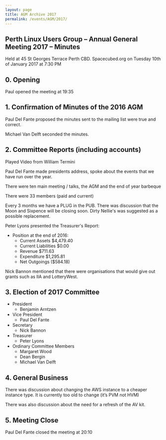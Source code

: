 ```yaml
---
layout: page
title: AGM Archive 2017
permalink: /events/AGM/2017/
---
```


## Perth Linux Users Group – Annual General Meeting 2017 – Minutes

Held at 45 St Georges Terrace Perth CBD. Spacecubed.org on Tuesday 10th of January 2017 at 7:30 PM

## 0. Opening
Paul opened the meeting at 19:35

## 1. Confirmation of Minutes of the 2016 AGM
Paul Del Fante proposed the minutes sent to the mailing list were true and correct.

Michael Van Delft seconded the minutes.

## 2. Committee Reports (including accounts)
Played Video from William Termini

Paul Del Fante made presidents address, spoke about the events that we have run over the year.

There were ten main meeting / talks, the AGM and the end of year barbeque

There were 33 members (paid and current)

Every 3 months we have a PLUG in the PUB. There was discussion that the Moon and Sixpence will be closing soon. Dirty Nellie's was suggested as a possible replacement.

Peter Lyons presented the Treasurer's Report:

* Position at the end of 2016:
  * Current Assets	$4,479.40
  * Current Liabilities	$0.00
  * Revenue 	$711.63
  * Expenditure	$1,295.81
  * Net Outgoings	($584.18)

Nick Bannon mentioned that there were organisations that would give out grants such as IIA and LotteryWest.

## 3. Election of 2017 Committee

* President
  * Benjamin Arntzen
* Vice President
  * Paul Del Fante
* Secretary
  * Nick Bannon
* Treasurer
  * Peter Lyons
* Ordinary Committee Members
  * Margaret Wood
  * Dean Bergin
  * Michael Van Delft

## 4. General Business
There was discussion about changing the AWS instance to a cheaper instance type. It is currently too old to change (it’s PVM not HVM)

There was also discussion about the need for a refresh of the AV kit.

## 5. Meeting Close

Paul Del Fante closed the meeting at 20:10
